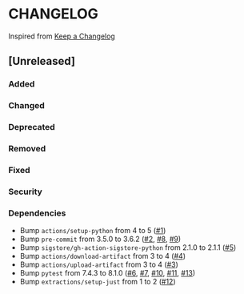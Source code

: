 # CHANGELOG
Inspired from [Keep a Changelog](https://keepachangelog.com/en/1.0.0/)

## [Unreleased]
### Added
### Changed
### Deprecated
### Removed
### Fixed
### Security
### Dependencies
- Bump `actions/setup-python` from 4 to 5 ([#1](https://github.com/MechanicalFlower/python-template/pull/1))
- Bump `pre-commit` from 3.5.0 to 3.6.2 ([#2](https://github.com/MechanicalFlower/python-template/pull/2), [#8](https://github.com/MechanicalFlower/python-template/pull/8), [#9](https://github.com/MechanicalFlower/python-template/pull/9))
- Bump `sigstore/gh-action-sigstore-python` from 2.1.0 to 2.1.1 ([#5](https://github.com/MechanicalFlower/python-template/pull/5))
- Bump `actions/download-artifact` from 3 to 4 ([#4](https://github.com/MechanicalFlower/python-template/pull/4))
- Bump `actions/upload-artifact` from 3 to 4 ([#3](https://github.com/MechanicalFlower/python-template/pull/3))
- Bump `pytest` from 7.4.3 to 8.1.0 ([#6](https://github.com/MechanicalFlower/python-template/pull/6), [#7](https://github.com/MechanicalFlower/python-template/pull/7), [#10](https://github.com/MechanicalFlower/python-template/pull/10), [#11](https://github.com/MechanicalFlower/python-template/pull/11), [#13](https://github.com/MechanicalFlower/python-template/pull/13))
- Bump `extractions/setup-just` from 1 to 2 ([#12](https://github.com/MechanicalFlower/python-template/pull/12))
